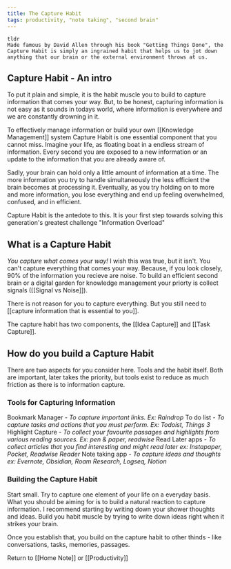 ```yaml
---
title: The Capture Habit
tags: productivity, "note taking", "second brain"
---
```


```
tldr
Made famous by David Allen through his book "Getting Things Done", the Capture Habit is simply an ingrained habit that helps us to jot down anything that our brain or the external environment throws at us.
```

## Capture Habit - An intro
To put it plain and simple, it is the habit muscle you to build to capture information that comes your way. But, to be honest, capturing information is not easy as it sounds in todays world, where information is everywhere and we are constantly drowning in it.

To effectively manage information or build your own [[Knowledge Management]] system Capture Habit is one essential component that you cannot miss. Imagine your life, as  floating boat in a endless stream of information. Every second you are exposed to a new information or an update to the information that you are already aware of.

Sadly, your brain can hold only a little amount of information at a time. The more information you try to handle simultaneously the less efficient the brain becomes at processing it. Eventually, as you try holding on to more and more information, you lose everything and end up feeling overwhelmed, confused, and in efficient.

Capture Habit is the antedote to this. It is your first step towards solving this generation's greatest challenge "Information Overload"

## What is  a Capture Habit
*You capture what comes your way!* 
I wish this was true, but it isn't. You can't capture everything that comes your way. Because, if you look closely, 90% of the information you recieve are noise. To build an efficient second brain or a digital garden for knowledge management your priorty is collect signals ([[Signal vs Noise]]).

There is not reason for you to capture everything. But you still need to [[capture information that is essential to you]].  

The capture habit has two components, the [[Idea Capture]] and [[Task Capture]].

## How do you build a Capture Habit
There are two aspects for you consider here. Tools and the habit itself. Both are important, later takes the priority, but tools exist to reduce as much friction as there is to information capture.

### Tools for Capturing Information
Bookmark Manager - *To capture important links. Ex: Raindrop*
To do list - *To capture tasks and actions that you must perform. Ex: Todoist, Things 3*
Highlight Capture - *To collect your favourite passages and highlights from various reading sources. Ex: pen & paper, readwise*
Read Later apps - *To collect articles that you find interesting and might read later ex: Instapaper, Pocket, Readwise Reader*
Note taking app - *To capture ideas and thoughts ex: Evernote, Obsidian, Roam Research, Logseq, Notion*

### Building the Capture Habit
Start small. Try to capture one element of your life on a everyday basis.
What you should be aiming for is to build a natural reaction to capture information.
I recommend starting by writing down your shower thoughts and ideas. Build you habit muscle by trying to write down ideas right when it strikes your brain.

Once you establish that, you build on the capture habit to other thinds - like conversations, tasks, memories, passages.










Return to [[Home Note]] or [[Productivity]]
